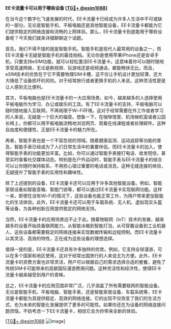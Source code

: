 **EE卡流量卡可以用于哪些设备 [[TG💪+ @esim1088](https://t.me/s/esim1088)]**

在当今这个数字化飞速发展的时代，EE卡流量卡已经成为许多人生活中不可或缺的一部分。无论是智能手机、平板电脑还是其他智能设备，EE卡流量卡都能为它们提供稳定的网络连接和流畅的上网体验。那么，EE卡流量卡到底能用于哪些设备呢？今天我们就来详细聊聊这个话题。

首先，我们不得不提的就是智能手机。智能手机是现代人最常用的设备之一，而EE卡流量卡无疑是智能手机的最佳拍档。无论你是使用苹果iPhone还是安卓手机，只要支持eSIM功能，就可以轻松激活EE卡流量卡。这意味着你可以随时随地享受高速网络，无论是刷视频、玩游戏还是视频通话，都能畅快无比。而且，eSIM技术的优势在于它不需要物理SIM卡槽，这不仅让手机设计更加轻薄，还大大降低了设备损坏的风险。对于经常旅行或者更换手机的人来说，这种灵活性更是让人感到无比便利。

其次，平板电脑也是EE卡流量卡的一大应用场景。如今，越来越多的人选择使用平板电脑作为学习、办公或娱乐的工具。有了EE卡流量卡的支持，平板电脑可以随时随地接入互联网，不再局限于Wi-Fi环境。这对于经常需要在外工作或者学习的人来说，无疑是一个巨大的福音。想象一下，在咖啡馆里、机场候机室或者公园长椅上，你都可以用平板电脑流畅地浏览网页、观看在线课程或者处理邮件。这种自由度和便捷性，正是EE卡流量卡的魅力所在。

再者，智能手表也是一个不容忽视的领域。随着健康监测、运动追踪等功能的普及，智能手表已经成为了人们日常生活中的重要伴侣。而EE卡流量卡的加入，使得智能手表的功能更加丰富。比如，你可以通过智能手表接打电话、收发短信，甚至实时查看社交媒体动态。特别是在户外运动时，智能手表与EE卡流量卡的结合可以让你随时保持联系，不用担心错过重要的电话或消息。这种无缝连接的体验，无疑提升了智能手表的实用性和趣味性。

除了上述提到的设备，EE卡流量卡还可以应用于许多其他智能设备。例如，智能家居设备如智能音箱、智能门锁等，都可以通过EE卡流量卡实现联网功能。这样一来，即使在没有Wi-Fi的情况下，这些设备也能正常工作，为用户带来更加智能化的生活体验。此外，EE卡流量卡还可以用于车载系统、无人机、虚拟现实头盔等设备，为各种创新应用提供稳定的网络支持。

当然，EE卡流量卡的应用场景远不止于此。随着物联网（IoT）技术的发展，越来越多的设备开始具备联网能力。从智能冰箱到智能灯泡，从可穿戴设备到工业机器人，这些设备都需要稳定的网络连接来实现数据传输和远程控制。而EE卡流量卡以其灵活、高效的特性，正在成为这些设备的理想选择。

值得一提的是，EE卡流量卡还具有许多独特的优势。例如，它支持全球漫游，可以在多个国家和地区使用，这对于经常出国旅行的人来说尤为方便。此外，EE卡流量卡的资费方案也非常灵活，用户可以根据自己的需求选择合适的套餐，避免了传统SIM卡可能带来的高额国际漫游费用问题。这种灵活性和经济性，使得EE卡流量卡越来越受到用户的青睐。

总之，EE卡流量卡的应用范围非常广泛，几乎涵盖了所有需要联网的智能设备。无论是智能手机、平板电脑、智能手表，还是智能家居设备、车载系统等，EE卡流量卡都能为其提供稳定、高效的网络连接。它的出现不仅改变了我们的生活方式，也为未来的智能化发展提供了更多的可能性。如果你还在为设备的网络连接问题烦恼，不妨考虑一下EE卡流量卡，相信它会为你带来全新的体验。

[[TG💪+ @esim1088](https://t.me/s/esim1088) ![Image](https://i.postimg.cc/4NQfJmqS/Snipaste-2025-05-13-00-14-12.png)]